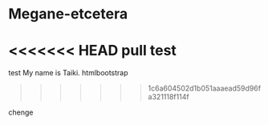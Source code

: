 # Megane-etcetera
<<<<<<< HEAD
pull 
test
=======
 test
 My name is Taiki.
htmlbootstrap
>>>>>>> 1c6a604502d1b051aaaead59d96fa321118f114f


chenge